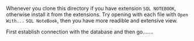 Whenever you clone this directory if you have extension `SQL NOTEBOOK`, otherwise install it from the extensions. Try opening with each file with `Open With...` `SQL NoteBook`, then you have more readible and extensive view.

First establish connection with the database and then go.......